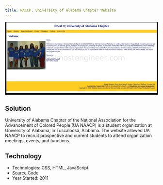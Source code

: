 ```yaml
---
title: NACCP, University of Alabama Chapter Website
---
```


<img src="/images/portfolio_uanaacp.jpg" alt="UANAACP website">

## Solution

University of Alabama Chapter of the National Association for the Advancement of Colored People (UA NAACP)
is a student organization at University of Alabama, in Tuscaloosa, Alabama. The website allowed UA NAACP to
recruit prospective and current students to attend organization meetings, events, and functions.

## Technology

* Technologies: CSS, HTML, JavaScript
* <a href="https://github.com/almostengr/" target="_blank">Source Code</a>
* Year Started: 2011
